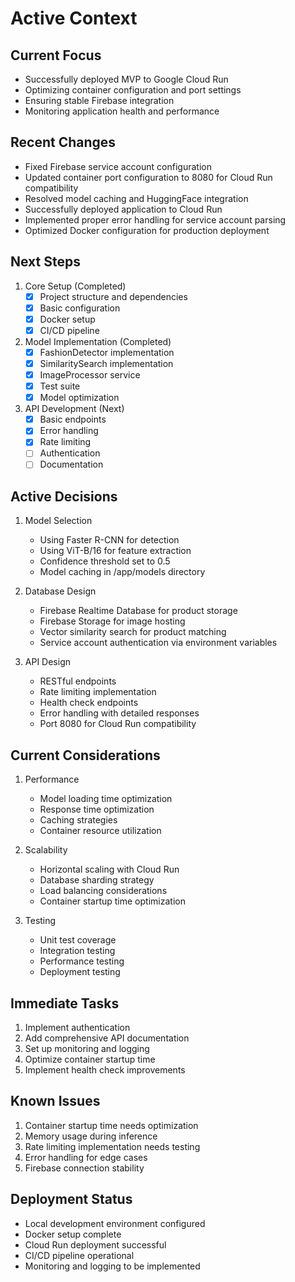 # Active Context

## Current Focus
- Successfully deployed MVP to Google Cloud Run
- Optimizing container configuration and port settings
- Ensuring stable Firebase integration
- Monitoring application health and performance

## Recent Changes
- Fixed Firebase service account configuration
- Updated container port configuration to 8080 for Cloud Run compatibility
- Resolved model caching and HuggingFace integration
- Successfully deployed application to Cloud Run
- Implemented proper error handling for service account parsing
- Optimized Docker configuration for production deployment

## Next Steps
1. Core Setup (Completed)
   - [x] Project structure and dependencies
   - [x] Basic configuration
   - [x] Docker setup
   - [x] CI/CD pipeline

2. Model Implementation (Completed)
   - [x] FashionDetector implementation
   - [x] SimilaritySearch implementation
   - [x] ImageProcessor service
   - [x] Test suite
   - [x] Model optimization

3. API Development (Next)
   - [x] Basic endpoints
   - [x] Error handling
   - [x] Rate limiting
   - [ ] Authentication
   - [ ] Documentation

## Active Decisions
1. Model Selection
   - Using Faster R-CNN for detection
   - Using ViT-B/16 for feature extraction
   - Confidence threshold set to 0.5
   - Model caching in /app/models directory

2. Database Design
   - Firebase Realtime Database for product storage
   - Firebase Storage for image hosting
   - Vector similarity search for product matching
   - Service account authentication via environment variables

3. API Design
   - RESTful endpoints
   - Rate limiting implementation
   - Health check endpoints
   - Error handling with detailed responses
   - Port 8080 for Cloud Run compatibility

## Current Considerations
1. Performance
   - Model loading time optimization
   - Response time optimization
   - Caching strategies
   - Container resource utilization

2. Scalability
   - Horizontal scaling with Cloud Run
   - Database sharding strategy
   - Load balancing considerations
   - Container startup time optimization

3. Testing
   - Unit test coverage
   - Integration testing
   - Performance testing
   - Deployment testing

## Immediate Tasks
1. Implement authentication
2. Add comprehensive API documentation
3. Set up monitoring and logging
4. Optimize container startup time
5. Implement health check improvements

## Known Issues
1. Container startup time needs optimization
2. Memory usage during inference
3. Rate limiting implementation needs testing
4. Error handling for edge cases
5. Firebase connection stability

## Deployment Status
- Local development environment configured
- Docker setup complete
- Cloud Run deployment successful
- CI/CD pipeline operational
- Monitoring and logging to be implemented 